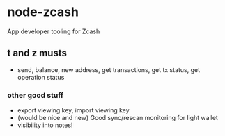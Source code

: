 # node-zcash

App developer tooling for Zcash

## t and z musts
- send, balance, new address, get transactions, get tx status, get operation status
### other good stuff
- export viewing key, import viewing key
- (would be nice and new) Good sync/rescan monitoring for light wallet
- visibility into notes!